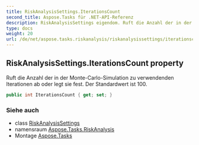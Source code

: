 ```yaml
---
title: RiskAnalysisSettings.IterationsCount
second_title: Aspose.Tasks für .NET-API-Referenz
description: RiskAnalysisSettings eigendom. Ruft die Anzahl der in der MonteCarloSimulation zu verwendenden Iterationen ab oder legt sie fest. Der Standardwert ist 100.
type: docs
weight: 20
url: /de/net/aspose.tasks.riskanalysis/riskanalysissettings/iterationscount/
---
```

## RiskAnalysisSettings.IterationsCount property

Ruft die Anzahl der in der Monte-Carlo-Simulation zu verwendenden Iterationen ab oder legt sie fest. Der Standardwert ist 100.

```csharp
public int IterationsCount { get; set; }
```

### Siehe auch

* class [RiskAnalysisSettings](../)
* namensraum [Aspose.Tasks.RiskAnalysis](../../riskanalysissettings/)
* Montage [Aspose.Tasks](../../../)


